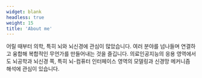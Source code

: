 ```yaml
---
widget: blank
headless: true
weight: 15
title: 'About me'
---
```


어릴 때부터 의학, 특히 뇌와 뇌신경에 관심이 많았습니다. 여러 분야를 넘나들며 연결하고 융합해
복합적인 무언가를 만들어내는 것을 즐깁니다. 의료인공지능의 응용 영역에서도 뇌공학과 뇌신경 쪽,
특히 뇌-컴퓨터 인터페이스 영역의 모델링과 신경망 메커니즘 해석에 관심이 있습니다.

